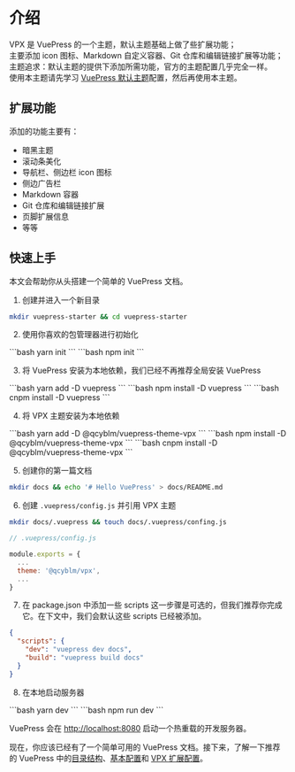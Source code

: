 # 介绍
VPX 是 VuePress 的一个主题，默认主题基础上做了些扩展功能；  
主要添加 icon 图标、Markdown 自定义容器、Git 仓库和编辑链接扩展等功能；  
主题追求：默认主题的提供下添加所需功能，官方的主题配置几乎完全一样。  
使用本主题请先学习 [VuePress 默认主题](https://www.vuepress.cn/theme/default-theme-config.html)配置，然后再使用本主题。

## 扩展功能
添加的功能主要有：
- 暗黑主题
- 滚动条美化
- 导航栏、侧边栏 icon 图标
- 侧边广告栏
- Markdown 容器
- Git 仓库和编辑链接扩展
- 页脚扩展信息
- 等等

## 快速上手
本文会帮助你从头搭建一个简单的 VuePress 文档。
1. 创建并进入一个新目录
``` sh
mkdir vuepress-starter && cd vuepress-starter
```
2. 使用你喜欢的包管理器进行初始化

<code-group>
<code-block title="yarn" active>
```bash
yarn init 
```
</code-block>

<code-block title="npm">
```bash
npm init
```
</code-block>
</code-group>

3. 将 VuePress 安装为本地依赖，我们已经不再推荐全局安装 VuePress

<code-group>
<code-block title="yarn" active>
```bash
yarn add -D vuepress
```
</code-block>

<code-block title="npm">
```bash
npm install -D vuepress
```
</code-block>

<code-block title="cnpm">
```bash
cnpm install -D vuepress
```
</code-block>
</code-group>

4. 将 VPX 主题安装为本地依赖

<code-group>
<code-block title="yarn" active>
```bash
yarn add -D @qcyblm/vuepress-theme-vpx
```
</code-block>

<code-block title="npm">
```bash
npm install -D @qcyblm/vuepress-theme-vpx
```
</code-block>

<code-block title="cnpm">
```bash
cnpm install -D @qcyblm/vuepress-theme-vpx
```
</code-block>
</code-group>

5. 创建你的第一篇文档
``` sh
mkdir docs && echo '# Hello VuePress' > docs/README.md
```
6. 创建 `.vuepress/config.js` 并引用 VPX 主题
``` sh
mkdir docs/.vuepress && touch docs/.vuepress/confing.js
```
``` js
// .vuepress/config.js

module.exports = {
  ...
  theme: '@qcyblm/vpx',
  ...
}
```
7. 在 package.json 中添加一些 scripts
这一步骤是可选的，但我们推荐你完成它。在下文中，我们会默认这些 scripts 已经被添加。
``` json
{
  "scripts": {
    "dev": "vuepress dev docs",
    "build": "vuepress build docs"
  }
}
```
8. 在本地启动服务器

<code-group>
<code-block title="yarn" active>
```bash
yarn dev
```
</code-block>

<code-block title="npm">
```bash
npm run dev
```
</code-block>
</code-group>

VuePress 会在 [http://localhost:8080](http://localhost:8080) 启动一个热重载的开发服务器。

现在，你应该已经有了一个简单可用的 VuePress 文档。接下来，了解一下推荐的 VuePress 中的[目录结构](https://v1.vuepress.vuejs.org/zh/guide/directory-structure.html)、[基本配置](https://v1.vuepress.vuejs.org/zh/config/)和 [VPX 扩展配置](../config/)。